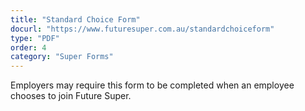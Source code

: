 ```yaml
---
title: "Standard Choice Form"
docurl: "https://www.futuresuper.com.au/standardchoiceform"
type: "PDF"
order: 4
category: "Super Forms"
---
```


Employers may require this form to be completed when an employee chooses to join Future Super.
